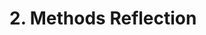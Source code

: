 # 2. Methods Reflection

<!-- Write your reflection here. Use the Reflection Guidelines for help framing your reflection.

https://github.com/pukeko-2015/phase-0-handbook/blob/master/coding-references/reflection-guidelines.md
 -->